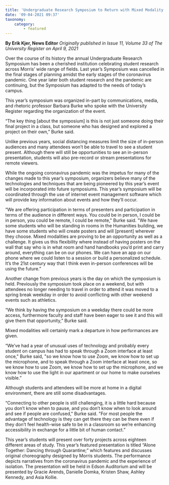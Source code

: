 ```yaml
---
title: 'Undergraduate Research Symposium to Return with Mixed Modality'
date: '09-04-2021 09:37'
taxonomy:
    category:
        - featured
---
```


**By Erik Kjer, News Editor** _Originally published in Issue 11, Volume 33 of The University Register on April 9, 2021_

Over the course of its history the annual Undergraduate Research Symposium has been a cherished institution celebrating student research across Morris’ wide range of fields. Last year’s Symposium was cancelled in the final stages of planning amidst the early stages of the coronavirus pandemic. One year later both student research and the pandemic are continuing, but the Symposium has adapted to the needs of today’s campus.

This year’s symposium was organized in-part by communications, media, and rhetoric professor Barbara Burke who spoke with the University Register regarding the organization of the event.

“The key thing [about the symposium] is this is not just someone doing their final project in a class, but someone who has designed and explored a project on their own,” Burke said.

Unlike previous years, social distancing measures limit the size of in-person audiences and many attendees won’t be able to travel to see a student present. Although there will still be opportunities to see an in-person presentation, students will also pre-record or stream presentations for remote viewers.

While the ongoing coronavirus pandemic was the impetus for many of the changes made to this year’s symposium, organizers believe many of the technologies and techniques that are being pioneered by this year’s event will be incorporated into future symposiums. This year’s symposium will be coordinated through the use of internet event management software which will provide key information about events and how they’ll occur. 

“We are offering participation in terms of presenters and participation in terms of the audience in different ways. You could be in person, I could be in person, you could be remote, I could be remote," Burke said. "We have some students who will be standing in rooms in the Humanities building, we have some students who will create posters and will [present] wherever they choose. Mixed modalities are proving to be an opportunity as well as a challenge. It gives us this flexibility where instead of having posters on the wall that say who is in what room and hand handbooks you’d print and carry around, everything can be on our phones. We can have an app on our phone where we could listen to a session or build a personalized schedule. It’s the 21st century way that I think even in-person conferences will be using the future.”

Another change from previous years is the day on which the symposium is held. Previously the symposium took place on a weekend, but with attendees no longer needing to travel in order to attend it was moved to a spring break weekday in order to avoid conflicting with other weekend events such as athletics. 

“We think by having the symposium on a weekday there could be more access, furthermore faculty and staff have been eager to see it and this will give them that opportunity,” Burke said.

Mixed modalities will certainly mark a departure in how performances are given. 

“We’ve had a year of unusual uses of technology and probably every student on campus has had to speak through a Zoom interface at least once," Burke said, "so we know how to use Zoom, we know how to set up the microphone, and to speak through a Zoom interface at least once, so we know how to use Zoom, we know how to set up the microphone, and we know how to use the light in our apartment or our home to make ourselves visible.” 

Although students and attendees will be more at home in a digital environment, there are still some disadvantages. 

“Connecting to other people is still challenging, it is a little hard because you don’t know when to pause, and you don’t know when to look around and see if people are confused," Burke said. "For most people the advantage of technology is they can get there they can be there even if they don’t feel health-wise safe to be in a classroom so we’re enhancing accessibility in exchange for a little bit of human contact.”

This year’s students will present over forty projects across eighteen different areas of study. This year’s featured presentation is titled “Alone Together: Dancing through Quarantine;” which features and discusses original choreography designed by Morris students. The performance depicts narratives from the coronavirus pandemic and the experience of isolation. The presentation will be held in Edson Auditorium and will be presented by Gracie Arends, Danielle Domka, Kristen Shaw, Ashley Kennedy, and Asia Kollie.